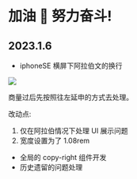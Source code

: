 # 加油 💪 努力奋斗!

<!-- ```jsx
/**
 * inline: true
 */
import React from 'react';
import moment from 'moment';

const today = moment();
const deadline = moment('2022-10-31');

const countDown = moment(deadline).diff(today, 'days');

export default () => {
  return <h2>毕业倒计时: {countDown} 天</h2>;
};
``` -->

## 2023.1.6

- iphoneSE 横屏下阿拉伯文的换行

![](https://pic4.58cdn.com.cn/nowater/webim/big/n_v289ef9d2076f94c06b5fa68963c7c5edb.png)

商量过后先按照往左延申的方式去处理。

改动点:

1. 仅在阿拉伯情况下处理 UI 展示问题
2. 宽度设置为了 1.08rem

- 全局的 copy-right 组件开发
- 历史遗留的问题处理
